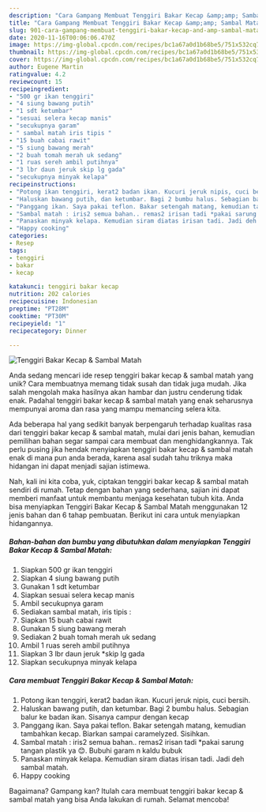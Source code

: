 ```yaml
---
description: "Cara Gampang Membuat Tenggiri Bakar Kecap &amp;amp; Sambal Matah Anti Gagal"
title: "Cara Gampang Membuat Tenggiri Bakar Kecap &amp;amp; Sambal Matah Anti Gagal"
slug: 901-cara-gampang-membuat-tenggiri-bakar-kecap-and-amp-sambal-matah-anti-gagal
date: 2020-11-16T00:06:06.470Z
image: https://img-global.cpcdn.com/recipes/bc1a67a0d1b68be5/751x532cq70/tenggiri-bakar-kecap-sambal-matah-foto-resep-utama.jpg
thumbnail: https://img-global.cpcdn.com/recipes/bc1a67a0d1b68be5/751x532cq70/tenggiri-bakar-kecap-sambal-matah-foto-resep-utama.jpg
cover: https://img-global.cpcdn.com/recipes/bc1a67a0d1b68be5/751x532cq70/tenggiri-bakar-kecap-sambal-matah-foto-resep-utama.jpg
author: Eugene Martin
ratingvalue: 4.2
reviewcount: 15
recipeingredient:
- "500 gr ikan tenggiri"
- "4 siung bawang putih"
- "1 sdt ketumbar"
- "sesuai selera kecap manis"
- "secukupnya garam"
- " sambal matah iris tipis "
- "15 buah cabai rawit"
- "5 siung bawang merah"
- "2 buah tomah merah uk sedang"
- "1 ruas sereh ambil putihnya"
- "3 lbr daun jeruk skip lg gada"
- "secukupnya minyak kelapa"
recipeinstructions:
- "Potong ikan tenggiri, kerat2 badan ikan. Kucuri jeruk nipis, cuci bersih."
- "Haluskan bawang putih, dan ketumbar. Bagi 2 bumbu halus. Sebagian balur ke badan ikan. Sisanya campur dengan kecap"
- "Panggang ikan. Saya pakai teflon. Bakar setengah matang, kemudian tambahkan kecap. Biarkan sampai caramelyzed. Sisihkan."
- "Sambal matah : iris2 semua bahan.. remas2 irisan tadi *pakai sarung tangan plastik ya 😊. Bubuhi garam n kaldu bubuk"
- "Panaskan minyak kelapa. Kemudian siram diatas irisan tadi. Jadi deh sambal matah."
- "Happy cooking"
categories:
- Resep
tags:
- tenggiri
- bakar
- kecap

katakunci: tenggiri bakar kecap 
nutrition: 202 calories
recipecuisine: Indonesian
preptime: "PT28M"
cooktime: "PT30M"
recipeyield: "1"
recipecategory: Dinner

---
```



![Tenggiri Bakar Kecap &amp; Sambal Matah](https://img-global.cpcdn.com/recipes/bc1a67a0d1b68be5/751x532cq70/tenggiri-bakar-kecap-sambal-matah-foto-resep-utama.jpg)

Anda sedang mencari ide resep tenggiri bakar kecap &amp; sambal matah yang unik? Cara membuatnya memang tidak susah dan tidak juga mudah. Jika salah mengolah maka hasilnya akan hambar dan justru cenderung tidak enak. Padahal tenggiri bakar kecap &amp; sambal matah yang enak seharusnya mempunyai aroma dan rasa yang mampu memancing selera kita.



Ada beberapa hal yang sedikit banyak berpengaruh terhadap kualitas rasa dari tenggiri bakar kecap &amp; sambal matah, mulai dari jenis bahan, kemudian pemilihan bahan segar sampai cara membuat dan menghidangkannya. Tak perlu pusing jika hendak menyiapkan tenggiri bakar kecap &amp; sambal matah enak di mana pun anda berada, karena asal sudah tahu triknya maka hidangan ini dapat menjadi sajian istimewa.


Nah, kali ini kita coba, yuk, ciptakan tenggiri bakar kecap &amp; sambal matah sendiri di rumah. Tetap dengan bahan yang sederhana, sajian ini dapat memberi manfaat untuk membantu menjaga kesehatan tubuh kita. Anda bisa menyiapkan Tenggiri Bakar Kecap &amp; Sambal Matah menggunakan 12 jenis bahan dan 6 tahap pembuatan. Berikut ini cara untuk menyiapkan hidangannya.

<!--inarticleads1-->

##### Bahan-bahan dan bumbu yang dibutuhkan dalam menyiapkan Tenggiri Bakar Kecap &amp; Sambal Matah:

1. Siapkan 500 gr ikan tenggiri
1. Siapkan 4 siung bawang putih
1. Gunakan 1 sdt ketumbar
1. Siapkan sesuai selera kecap manis
1. Ambil secukupnya garam
1. Sediakan  sambal matah, iris tipis :
1. Siapkan 15 buah cabai rawit
1. Gunakan 5 siung bawang merah
1. Sediakan 2 buah tomah merah uk sedang
1. Ambil 1 ruas sereh ambil putihnya
1. Siapkan 3 lbr daun jeruk *skip lg gada
1. Siapkan secukupnya minyak kelapa




<!--inarticleads2-->

##### Cara membuat Tenggiri Bakar Kecap &amp; Sambal Matah:

1. Potong ikan tenggiri, kerat2 badan ikan. Kucuri jeruk nipis, cuci bersih.
1. Haluskan bawang putih, dan ketumbar. Bagi 2 bumbu halus. Sebagian balur ke badan ikan. Sisanya campur dengan kecap
1. Panggang ikan. Saya pakai teflon. Bakar setengah matang, kemudian tambahkan kecap. Biarkan sampai caramelyzed. Sisihkan.
1. Sambal matah : iris2 semua bahan.. remas2 irisan tadi *pakai sarung tangan plastik ya 😊. Bubuhi garam n kaldu bubuk
1. Panaskan minyak kelapa. Kemudian siram diatas irisan tadi. Jadi deh sambal matah.
1. Happy cooking




Bagaimana? Gampang kan? Itulah cara membuat tenggiri bakar kecap &amp; sambal matah yang bisa Anda lakukan di rumah. Selamat mencoba!
